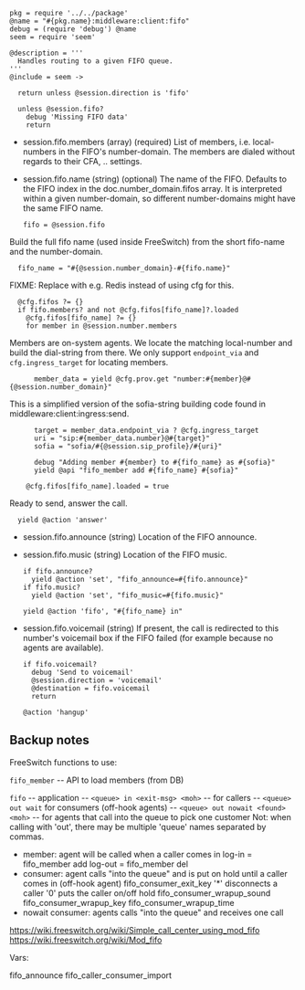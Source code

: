     pkg = require '../../package'
    @name = "#{pkg.name}:middleware:client:fifo"
    debug = (require 'debug') @name
    seem = require 'seem'

    @description = '''
      Handles routing to a given FIFO queue.
    '''
    @include = seem ->

      return unless @session.direction is 'fifo'

      unless @session.fifo?
        debug 'Missing FIFO data'
        return

* session.fifo.members (array) (required) List of members, i.e. local-numbers in the FIFO's number-domain. The members are dialed without regards to their CFA, .. settings.
* session.fifo.name (string) (optional) The name of the FIFO. Defaults to the FIFO index in the doc.number_domain.fifos array. It is interpreted within a given number-domain, so different number-domains might have the same FIFO name.

      fifo = @session.fifo

Build the full fifo name (used inside FreeSwitch) from the short fifo-name and the number-domain.

      fifo_name = "#{@session.number_domain}-#{fifo.name}"

FIXME: Replace with e.g. Redis instead of using cfg for this.

      @cfg.fifos ?= {}
      if fifo.members? and not @cfg.fifos[fifo_name]?.loaded
        @cfg.fifos[fifo_name] ?= {}
        for member in @session.number.members

Members are on-system agents. We locate the matching local-number and build the dial-string from there.
We only support `endpoint_via` and `cfg.ingress_target` for locating members.

          member_data = yield @cfg.prov.get "number:#{member}@#{@session.number_domain}"

This is a simplified version of the sofia-string building code found in middleware:client:ingress:send.

          target = member_data.endpoint_via ? @cfg.ingress_target
          uri = "sip:#{member_data.number}@#{target}"
          sofia = "sofia/#{@session.sip_profile}/#{uri}"

          debug "Adding member #{member} to #{fifo_name} as #{sofia}"
          yield @api "fifo_member add #{fifo_name} #{sofia}"

        @cfg.fifos[fifo_name].loaded = true

Ready to send, answer the call.

      yield @action 'answer'

* session.fifo.announce (string) Location of the FIFO announce.
* session.fifo.music (string) Location of the FIFO music.

      if fifo.announce?
        yield @action 'set', "fifo_announce=#{fifo.announce}"
      if fifo.music?
        yield @action 'set', "fifo_music=#{fifo.music}"

      yield @action 'fifo', "#{fifo_name} in"

* session.fifo.voicemail (string) If present, the call is redirected to this number's voicemail box if the FIFO failed (for example because no agents are available).

      if fifo.voicemail?
        debug 'Send to voicemail'
        @session.direction = 'voicemail'
        @destination = fifo.voicemail
        return

      @action 'hangup'

Backup notes
------------

FreeSwitch functions to use:

`fifo_member` -- API to load members (from DB)

`fifo` -- application
  -- `<queue> in <exit-msg> <moh>` -- for callers
  -- `<queue> out wait` for consumers (off-hook agents)
  -- `<queue> out nowait <found> <moh>` -- for agents that call into the queue to pick one customer
Not: when calling with 'out', there may be multiple 'queue' names separated by commas.

- member: agent will be called when a caller comes in
  log-in = fifo_member add
  log-out = fifo_member del
- consumer: agent calls "into the queue" and is put on hold until a caller comes in (off-hook agent)
  fifo_consumer_exit_key '*' disconnects a caller
  '0' puts the caller on/off hold
  fifo_consumer_wrapup_sound
  fifo_consumer_wrapup_key
  fifo_consumer_wrapup_time
- nowait consumer: agents calls "into the queue" and receives one call

https://wiki.freeswitch.org/wiki/Simple_call_center_using_mod_fifo
https://wiki.freeswitch.org/wiki/Mod_fifo

Vars:

fifo_announce
fifo_caller_consumer_import
